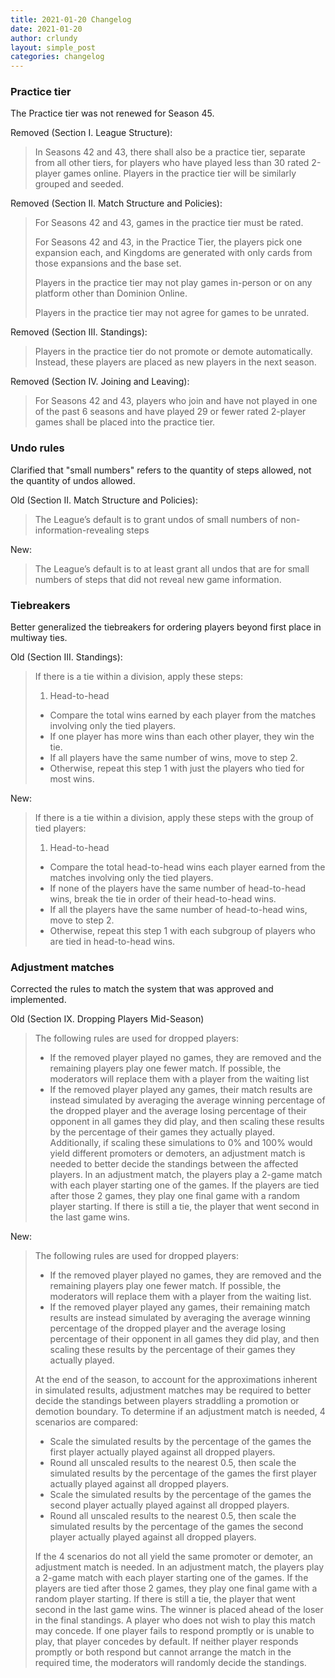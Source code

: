 ```yaml
---
title: 2021-01-20 Changelog
date: 2021-01-20
author: crlundy
layout: simple_post
categories: changelog
---
```

### Practice tier

The Practice tier was not renewed for Season 45.

Removed (Section I. League Structure):

> In Seasons 42 and 43, there shall also be a practice tier, separate from all other tiers, for players who have played less than 30 rated 2-player games online. Players in the practice tier will be similarly grouped and seeded.

Removed (Section II. Match Structure and Policies):

> For Seasons 42 and 43, games in the practice tier must be rated.
>
> For Seasons 42 and 43, in the Practice Tier, the players pick one expansion each, and Kingdoms are generated with only cards from those expansions and the base set.
>
> Players in the practice tier may not play games in-person or on any platform other than Dominion Online.
>
> Players in the practice tier may not agree for games to be unrated.

Removed (Section III. Standings):

> Players in the practice tier do not promote or demote automatically. Instead, these players are placed as new players in the next season.

Removed (Section IV. Joining and Leaving):

> For Seasons 42 and 43, players who join and have not played in one of the past 6 seasons and have played 29 or fewer rated 2-player games shall be placed into the practice tier.

### Undo rules

Clarified that "small numbers" refers to the quantity of steps allowed, not the quantity of undos allowed.

Old (Section II. Match Structure and Policies):

> The League’s default is to grant undos of small numbers of non-information-revealing steps

New:

> The League’s default is to at least grant all undos that are for small numbers of steps that did not reveal new game information.

### Tiebreakers

Better generalized the tiebreakers for ordering players beyond first place in multiway ties.

Old (Section III. Standings):

> If there is a tie within a division, apply these steps:
>
> 1. Head-to-head
>
> * Compare the total wins earned by each player from the matches involving only the tied players.
> * If one player has more wins than each other player, they win the tie.
> * If all players have the same number of wins, move to step 2.
> * Otherwise, repeat this step 1 with just the players who tied for most wins.

New:

> If there is a tie within a division, apply these steps with the group of tied players:
>
> 1. Head-to-head
>
> * Compare the total head-to-head wins each player earned from the matches involving only the tied players.
> * If none of the players have the same number of head-to-head wins, break the tie in order of their head-to-head wins.
> * If all the players have the same number of head-to-head wins, move to step 2.
> * Otherwise, repeat this step 1 with each subgroup of players who are tied in head-to-head wins.

### Adjustment matches

Corrected the rules to match the system that was approved and implemented.

Old (Section IX. Dropping Players Mid-Season)

> The following rules are used for dropped players:
>
> * If the removed player played no games, they are removed and the remaining players play one fewer match. If possible, the moderators will replace them with a player from the waiting list
> * If the removed player played any games, their match results are instead simulated by averaging the average winning percentage of the dropped player and the average losing percentage of their opponent in all games they did play, and then scaling these results by the percentage of their games they actually played. Additionally, if scaling these simulations to 0% and 100% would yield different promoters or demoters, an adjustment match is needed to better decide the standings between the affected players. In an adjustment match, the players play a 2-game match with each player starting one of the games. If the players are tied after those 2 games, they play one final game with a random player starting. If there is still a tie, the player that went second in the last game wins.

New:

> The following rules are used for dropped players:
>
> * If the removed player played no games, they are removed and the remaining players play one fewer match. If possible, the moderators will replace them with a player from the waiting list.
> * If the removed player played any games, their remaining match results are instead simulated by averaging the average winning percentage of the dropped player and the average losing percentage of their opponent in all games they did play, and then scaling these results by the percentage of their games they actually played.
>
> At the end of the season, to account for the approximations inherent in simulated results, adjustment matches may be required to better decide the standings between players straddling a promotion or demotion boundary. To determine if an adjustment match is needed, 4 scenarios are compared:
>
> * Scale the simulated results by the percentage of the games the first player actually played against all dropped players.
> * Round all unscaled results to the nearest 0.5, then scale the simulated results by the percentage of the games the first player actually played against all dropped players.
> * Scale the simulated results by the percentage of the games the second player actually played against all dropped players.
> * Round all unscaled results to the nearest 0.5, then scale the simulated results by the percentage of the games the second player actually played against all dropped players.
>
> If the 4 scenarios do not all yield the same promoter or demoter, an adjustment match is needed. In an adjustment match, the players play a 2-game match with each player starting one of the games. If the players are tied after those 2 games, they play one final game with a random player starting. If there is still a tie, the player that went second in the last game wins. The winner is placed ahead of the loser in the final standings. A player who does not wish to play this match may concede. If one player fails to respond promptly or is unable to play, that player concedes by default. If neither player responds promptly or both respond but cannot arrange the match in the required time, the moderators will randomly decide the standings.